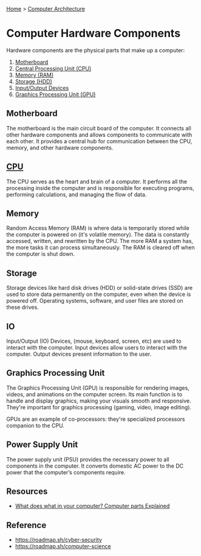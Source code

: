 [Home](../../README.md) > [Computer Architecture](./README.md)

# Computer Hardware Components

Hardware components are the physical parts that make up a computer:
1. [Motherboard](#motherboard)
1. [Central Processing Unit (CPU)](#cpu)
1. [Memory (RAM)](#memory)
1. [Storage (HDD)](#storage)
1. [Input/Output Devices](#io)
1. [Graphics Processing Unit (GPU)](#graphics-processing-unit)


## Motherboard

The motherboard is the main circuit board of the computer. It connects all other hardware components and allows components to communicate with each other. It provides a central hub for communication between the CPU, memory, and other hardware components.


## [CPU](./cpu.md)

The CPU serves as the heart and brain of a computer. It performs all the processing inside the computer and is responsible for executing programs, performing calculations, and managing the flow of data.


## Memory

Random Access Memory (RAM) is where data is temporarily stored while the computer is powered on (it's volatile memory). The data is constantly accessed, written, and rewritten by the CPU. The more RAM a system has, the more tasks it can process simultaneously. The RAM is cleared off when the computer is shut down.


## Storage

Storage devices like hard disk drives (HDD) or solid-state drives (SSD) are used to store data permanently on the computer, even when the device is powered off. Operating systems, software, and user files are stored on these drives.


## IO

Input/Output (IO) Devices, (mouse, keyboard, screen, etc) are used to interact with the computer. Input devices allow users to interact with the computer. Output devices present information to the user.


## Graphics Processing Unit

The Graphics Processing Unit (GPU) is responsible for rendering images, videos, and animations on the computer screen. Its main function is to handle and display graphics, making your visuals smooth and responsive. They're important for graphics processing (gaming, video, image editing).

GPUs are an example of co-processors: they're specialized processors companion to the CPU.


## Power Supply Unit

The power supply unit (PSU) provides the necessary power to all components in the computer. It converts domestic AC power to the DC power that the computer’s components require.


## Resources
- [What does what in your computer? Computer parts Explained](https://www.youtube.com/watch?v=ExxFxD4OSZ0)


## Reference
- https://roadmap.sh/cyber-security
- https://roadmap.sh/computer-science
